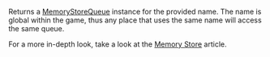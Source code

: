 Returns a [MemoryStoreQueue](https://developer.roblox.com/en-us/api-reference/class/MemoryStoreQueue) instance for the provided name. The name is global within the game, thus any place that uses the same name will access the same queue.

For a more in-depth look, take a look at the [Memory Store](https://developer.roblox.com/en-us/articles/Memory-Store) article.